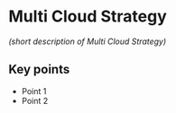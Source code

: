 # Multi Cloud Strategy

*(short description of Multi Cloud Strategy)*

## Key points
- Point 1
- Point 2
